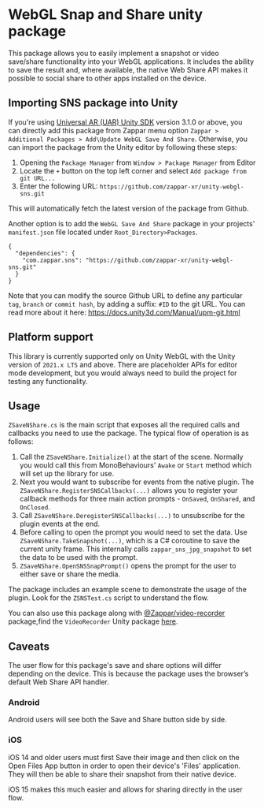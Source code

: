 # WebGL Snap and Share unity package

This package allows you to easily implement a snapshot or video save/share functionality into your WebGL applications. It includes the ability to save the result and, where available, the native Web Share API makes it possible to social share to other apps installed on the device.​

## Importing SNS package into Unity

If you're using [Universal AR (UAR) Unity SDK](https://github.com/zappar-xr/universal-ar-unity) version 3.1.0 or above, you can directly add this package from Zappar menu option `Zappar > Additional Packages > Add\Update WebGL Save And Share`. Otherwise, you can import the package from the Unity editor by following these steps:
1. Opening the `Package Manager` from `Window > Package Manager` from Editor
2. Locate the `+` button on the top left corner and select `Add package from git URL...`
3. Enter the following URL: `https://github.com/zappar-xr/unity-webgl-sns.git`

This will automatically fetch the latest version of the package from Github.

Another option is to add the `WebGL Save And Share` package in your projects' `manifest.json` file located under `Root_Directory>Packages`.

```
{
  "dependencies": {
    "com.zappar.sns": "https://github.com/zappar-xr/unity-webgl-sns.git"
  }
}
```

Note that you can modify the source Github URL to define any particular `tag`, `branch` or `commit hash`, by adding a suffix: `#ID` to the git URL. You can read more about it here: https://docs.unity3d.com/Manual/upm-git.html

## Platform support

This library is currently supported only on Unity WebGL with the Unity version of `2021.x LTS` and above. There are placeholder APIs for editor mode development, but you would always need to build the project for testing any functionality.


## Usage

`ZSaveNShare.cs` is the main script that exposes all the required calls and callbacks you need to use the package. The typical flow of operation is as follows:
1. Call the `ZSaveNShare.Initialize()` at the start of the scene. Normally you would call this from MonoBehaviours' `Awake` or `Start` method which will set up the library for use.
2. Next you would want to subscribe for events from the native plugin. The `ZSaveNShare.RegisterSNSCallbacks(...)` allows you to register your callback methods for three main action prompts - `OnSaved`, `OnShared`, and `OnClosed`.
3. Call `ZSaveNShare.DeregisterSNSCallbacks(...)` to unsubscribe for the plugin events at the end.
4. Before calling to open the prompt you would need to set the data. Use `ZSaveNShare.TakeSnapshot(...)`, which is a C# coroutine to save the current unity frame. This internally calls `zappar_sns_jpg_snapshot` to set the data to be used with the prompt.
5. `ZSaveNShare.OpenSNSSnapPrompt()` opens the prompt for the user to either save or share the media.

The package includes an example scene to demonstrate the usage of the plugin. Look for the `ZSNSTest.cs` script to understand the flow.

You can also use this package along with [@Zappar/video-recorder](https://www.npmjs.com/package/@zappar/video-recorder) package,find the `VideoRecorder` Unity package [here](https://github.com/zappar-xr/unity-webgl-video-recorder/blob/main/README.md).


## Caveats

The user flow for this package's save and share options will differ depending on the device. This is because the package uses the browser’s default Web Share API handler.

### Android

Android users will see both the Save and Share button side by side.

### iOS

iOS 14 and older users must first Save their image and then click on the Open Files App button in order to open their device's 'Files' application. They will then be able to share their snapshot from their native device.

iOS 15 makes this much easier and allows for sharing directly in the user flow.